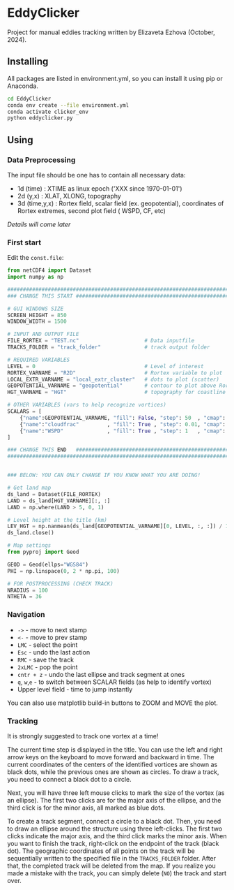 # EddyClicker

Project for manual eddies tracking written by Elizaveta Ezhova (October, 2024).

## Installing

All packages are listed in environment.yml, so you can install it using pip or Anaconda.

```sh
cd EddyClicker
conda env create --file environment.yml
conda activate clicker_env
python eddyclicker.py
```

<!-- ```sh
python -m venv clicker_env
source clicker_env/bin/activate
pip install -r requirements.txt
python eddyclicker.py
```
 -->
## Using

### Data Preprocessing

The input file should be one has to contain all necessary data:

* 1d (time)     : XTIME as linux epoch ('XXX since 1970-01-01')
* 2d (y,x)      : XLAT, XLONG, topography 
* 3d (time,y,x) : Rortex field, scalar field (ex. geopotential), coordinates of Rortex extremes, second plot field (
  WSPD, CF, etc)

*Details will come later*

### First start

Edit the `const.file`:

```python
from netCDF4 import Dataset
import numpy as np

###############################################################################
### CHANGE THIS START #########################################################

# GUI WINDOWS SIZE
SCREEN_HEIGHT = 850
WINDOW_WIDTH = 1500

# INPUT AND OUTPUT FILE 	
FILE_RORTEX = "TEST.nc"  					# Data inputfile
TRACKS_FOLDER = "track_folder"  			# track output folder

# REQUIRED VARIABLES
LEVEL = 0  									# Level of interest
RORTEX_VARNAME = "R2D" 						# Rortex variable to plot
LOCAL_EXTR_VARNAME = "local_extr_cluster"  	# dots to plot (scatter)
GEOPOTENTIAL_VARNAME = "geopotential"  		# contour to plot above Rortex field
HGT_VARNAME = "HGT" 						# topography for coastline plot 

# OTHER VARIABLES (vars to help recognize vortices)
SCALARS = [
	{"name":GEOPOTENTIAL_VARNAME, "fill": False, "step": 50  , "cmap": ""},           # REQUIRED, Key Q
	{"name":"cloudfrac"         , "fill": True , "step": 0.01, "cmap": "binary_r"},   # Optional, Key W
	{"name":"WSPD"              , "fill": True , "step": 1   , "cmap": "viridis" },   # Optional, Key E
]

### CHANGE THIS END   #########################################################
###############################################################################


### BELOW: YOU CAN ONLY CHANGE IF YOU KNOW WHAT YOU ARE DOING!

# Get land map
ds_land = Dataset(FILE_RORTEX)
LAND = ds_land[HGT_VARNAME][:, :]
LAND = np.where(LAND > 5, 0, 1)

# Level height at the title (km)
LEV_HGT = np.nanmean(ds_land[GEOPOTENTIAL_VARNAME][0, LEVEL, :, :]) / 10 / 1000
ds_land.close()

# Map settings
from pyproj import Geod

GEOD = Geod(ellps="WGS84")
PHI = np.linspace(0, 2 * np.pi, 100)

# FOR POSTPROCESSING (CHECK TRACK)
NRADIUS = 100
NTHETA = 36


```

### Navigation

* `->` - move to next stamp
* `<-` - move to prev stamp
* `LMC` - select the point
* `Esc` - undo the last action
* `RMC` - save the track
* `2xLMC` - pop the point
* `cntr + z` - undo the last ellipse and track segment at ones
* `q`, `w`,`e` - to switch between SCALAR fields (as help to identify vortex)
* Upper level field - time to jump instantly

You can also use matplotlib build-in buttons to ZOOM and MOVE the plot.

### Tracking

It is strongly suggested to track one vortex at a time!

The current time step is displayed in the title. You can use the left and right arrow keys on the keyboard to move forward
and backward in time. The current coordinates of the centers of the identified vortices are shown as black dots, while
the previous ones are shown as circles. To draw a track, you need to connect a black dot to a circle.

Next, you will have three left mouse clicks to mark the size of the vortex (as an ellipse). The first two clicks are for
the major axis of the ellipse, and the third click is for the minor axis, all marked as blue dots.

To create a track segment, connect a circle to a black dot. Then, you need to draw an ellipse around the structure using
three left-clicks. The first two clicks indicate the major axis, and the third click marks the minor axis. When you want
to finish the track, right-click on the endpoint of the track (black dot). The geographic coordinates of all points on
the track will be sequentially written to the specified file in the `TRACKS_FOLDER` folder. After that, the completed
track will be deleted from the map. If you realize you made a mistake with the track, you can simply delete (`NO`) the
track and start over.